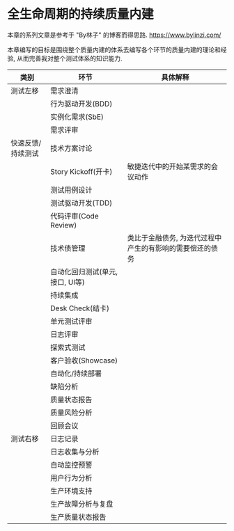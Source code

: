 # 全生命周期的持续质量内建

本章的系列文章是参考于 "By林子" 的博客而得思路. 
https://www.bylinzi.com/

本章编写的目标是围绕整个质量内建的体系去编写各个环节的质量内建的理论和经验, 从而完善我对整个测试体系的知识能力.

| 类别              | 环节                             | 具体解释                                                 |
| ----------------- | -------------------------------- | -------------------------------------------------------- |
| 测试左移          | 需求澄清                         |                                                          |
|                   | 行为驱动开发(BDD)                |                                                          |
|                   | 实例化需求(SbE)                  |                                                          |
|                   | 需求评审                         |                                                          |
| 快速反馈/持续测试 | 技术方案讨论                     |                                                          |
|                   | Story Kickoff(开卡)              | 敏捷迭代中的开始某需求的会议动作                         |
|                   | 测试用例设计                     |                                                          |
|                   | 测试驱动开发(TDD)                |                                                          |
|                   | 代码评审(Code Review)            |                                                          |
|                   | 技术债管理                       | 类比于金融债务, 为迭代过程中产生的有影响的需要偿还的债务 |
|                   | 自动化回归测试(单元, 接口, UI等) |                                                          |
|                   | 持续集成                         |                                                          |
|                   | Desk Check(结卡)                 |                                                          |
|                   | 单元测试评审                     |                                                          |
|                   | 日志评审                         |                                                          |
|                   | 探索式测试                       |                                                          |
|                   | 客户验收(Showcase)               |                                                          |
|                   | 自动化/持续部署                  |                                                          |
|                   | 缺陷分析                         |                                                          |
|                   | 质量状态报告                     |                                                          |
|                   | 质量风险分析                     |                                                          |
|                   | 回顾会议                         |                                                          |
| 测试右移          | 日志记录                         |                                                          |
|                   | 日志收集与分析                   |                                                          |
|                   | 自动监控预警                     |                                                          |
|                   | 用户行为分析                     |                                                          |
|                   | 生产环境支持                     |                                                          |
|                   | 生产故障分析与复盘               |                                                          |
|                   | 生产质量状态报告                 |                                                          |

